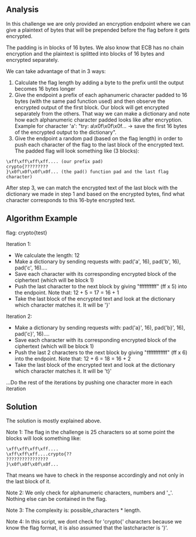 ## Analysis
In this challenge we are only provided an encryption endpoint where we can give a plaintext of bytes that will be prepended before the flag before it gets encrypted.

The padding is in blocks of 16 bytes. We also know that ECB has no chain encryption and the plaintext is splitted into blocks of 16 bytes and encrypted separately.

We can take advantage of that in 3 ways:
1) Calculate the flag length by adding a byte to the prefix until the output becomes 16 bytes longer
2) Give the endpoint a prefix of each aphanumeric character padded to 16 bytes (with the same pad function used) and then observe the encrypted output of the first block. Our block will get encrypted separately from the others. That way we can make a dictionary and note how each alphanumeric character padded looks like after encryption. Example for character 'a': "try: a\x0f\x0f\x0f... -> save the first 16 bytes of the encrypted output to the dictionary".
3) Give the endpoint a random pad (based on the flag length) in order to push each character of the flag to the last block of the encrypted text. The padded flag will look something like (3 blocks):
```
\xff\xff\xff\xff.... (our prefix pad)
crypto{?????????
}\x0f\x0f\x0f\x0f... (the pad() function pad and the last flag character)
```

After step 3, we can match the encrypted text of the last block with the dictionary we made in step 1 and based on the encrypted bytes, find what character corresponds to this 16-byte encrypted text.

## Algorithm Example
flag: crypto{test}

Iteration 1:
* We calculate the length: 12
* Make a dictionary by sending requests with: pad('a', 16), pad('b', 16), pad('c', 16)....
* Save each character with its corresponding encrypted block of the ciphertext (which will be block 1)
* Push the last character to the next block by giving "ffffffffff" (ff x 5) into the endpoint. Note that: 12 + 5 = 17 = 16 + 1
* Take the last block of the encrypted text and look at the dictionary which character matches it. It will be '}'

Iteration 2:
* Make a dictionary by sending requests with: pad('a}', 16), pad('b}', 16), pad('c}', 16)....
* Save each character with its corresponding encrypted block of the ciphertext (which will be block 1)
* Push the last 2 characters to the next block by giving "ffffffffffff" (ff x 6) into the endpoint. Note that: 12 + 6 = 18 = 16 + 2
* Take the last block of the encrypted text and look at the dictionary which character matches it. It will be 't}'

...Do the rest of the iterations by pushing one character more in each iteration

## Solution
The solution is mostly explained above.

Note 1: The flag in the challenge is 25 characters so at some point the blocks will look something like: 
```
\xff\xff\xff\xff....
\xff\xff\xff....crypto{??
????????????????
}\x0f\x0f\x0f\x0f...
```
That means we have to check in the response accordingly and not only in the last block of it.

Note 2: We only check for alphanumeric characters, numbers and '_'. Nothing else can be contained in the flag.

Note 3: The complexity is: possible_characters * length.

Note 4: In this script, we dont check for 'crypto{' characters because we know the flag format, it is also assumed that the lastcharacter is '}'.